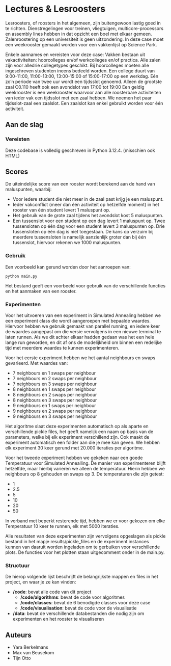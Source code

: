# Lectures &amp; Lesroosters 
Lesroosters, of roosters in het algemeen, zijn buitengewoon lastig goed in te richten. Dienstregelingen voor treinen, vliegtuigen, multicore-processors en assembly lines hebben in dat opzicht een boel met elkaar gemeen. Zalenroostering op een universiteit is geen uitzondering. In deze case moet een weekrooster gemaakt worden voor een vakkenlijst op Science Park.

Enkele aannames en vereisten voor deze case:
Vakken bestaan uit vakactiviteiten: hoorcolleges en/of werkcolleges en/of practica.
Alle zalen zijn voor alledrie collegetypes geschikt.
Bij hoorcolleges moeten alle ingeschreven studenten ineens bedeeld worden.
Een college duurt van 9:00-11:00, 11:00-13:00, 13:00-15:00 of 15:00-17:00 op een werkdag. Eén zo’n periode van twee uur wordt een tijdsslot genoemd. 
Alleen de grootste zaal C0.110 heeft ook een avondslot van 17:00 tot 19:00
Een geldig weekrooster is een weekrooster waarvoor aan alle roosterbare activiteiten van ieder vak een tijdsslot met een zaal hebben. We noemen het paar tijdsslot-zaal een zaalslot.
Een zaalslot kan enkel gebruikt worden voor één activiteit.

## Aan de slag
### Vereisten
Deze codebase is volledig geschreven in Python 3.12.4. (misschien ook HTML)

## Scores
De uiteindelijke score van een rooster wordt berekend aan de hand van maluspunten, waarbij:

- Voor iedere student die niet meer in de zaal past krijg je een maluspunt.
- Ieder vakconflict (meer dan één activiteit op hetzelfde moment) in het rooster van één student levert 1 maluspunt op.
- Het gebruik van de grote zaal tijdens het avondslot kost 5 maluspunten.
- Een tussenslot voor een student op een dag levert 1 maluspunt op. Twee tussensloten op één dag voor een student levert 3 maluspunten op. Drie tussensloten op één dag is niet toegestaan. De kans op verzuim bij meerdere        tussensloten is namelijk aanzienlijk groter dan bij één tussenslot, hiervoor rekenen we 1000 maluspunten.

### Gebruik
Een voorbeeld kan gerund worden door het aanroepen van:

```
python main.py
```

Het bestand geeft een voorbeeld voor gebruik van de verschillende functies en het aanmaken van een rooster.

### Experimenten
Voor het uitvoeren van een experiment in Simulated Annealing hebben we een experiment class die wordt aangeroepen met 
bepaalde waardes. Hiervoor hebben we gebruik gemaakt van parallel running, en iedere keer de waardes aangepast om die versie
vervolgens in een nieuwe terminal te laten runnen. Als we dit achter elkaar hadden gedaan was het een hele lange run geworden, 
en dit af ons de modelijkheid om binnen een redelijke tijd met meerdere waardes te kunnen experimenteren. 
    
Voor het eerste experiment hebben we het aantal neighbours en swaps gevarieerd. Met waardes van:

- 7 neighbours en 1 swaps per neighbour
- 7 neighbours en 2 swaps per neighbour
- 7 neighbours en 3 swaps per neighbour
- 8 neighbours en 1 swaps per neighbour
- 8 neighbours en 2 swaps per neighbour
- 8 neighbours en 3 swaps per neighbour
- 9 neighbours en 1 swaps per neighbour
- 9 neighbours en 2 swaps per neighbour
- 9 neighbours en 3 swaps per neighbour

Het algoritme slaat deze experimenten automatisch op als aparte en verschillende pickle files, het geeft namelijk een naam op 
basis van de parameters, welke bij elk experiment verschillend zijn. Ook maakt de experiment automatisch een folder aan die je 
mee kan geven.
We hebben elk experiment 30 keer gerund met 20.000 iteraties per algoritme.

Voor het tweede experiment hebben we gekeken naar een goede Temperatuur voor Simulated Annealling. De manier van experimenteren
blijft hetzelfde, maar hierbij varieren we alleen de temperatuur. Hierin hebben we neighbours op 8 gehouden en swaps op 3.
De temperaturen die zijn getest:

- 1
- 2.5
- 5
- 10
- 20
- 50

In verband met beperkt resterende tijd, hebben we er voor gekozen om elke Temperatuur 10 keer te runnen, elk met 5000 iteraties.

Alle resultaten van deze experimenten zijn vervolgens opgeslagen als pickle bestand in het mapje results/pickle_files en de 
experiment instances kunnen van daaruit worden ingeladen om te gerbuiken voor verschillende plots. De functies voor het plotten staan uitgecomment 
onder in de main.py.

### Structuur

De hierop volgende lijst beschrijft de belangrijkste mappen en files in het project, en waar je ze kan vinden:

- **/code**: bevat alle code van dit project
  - **/code/algorithms**: bevat de code voor algoritmes
  - **/code/classes**: bevat de 6 benodigde classes voor deze case
  - **/code/visualisation**: bevat de code voor de visualisatie
- **/data**: bevat de verschillende databestanden die nodig zijn om experimenten en het rooster te visualiseren

## Auteurs
- Yara Berkelmans
- Max van Beusekom
- Tijn Otto
